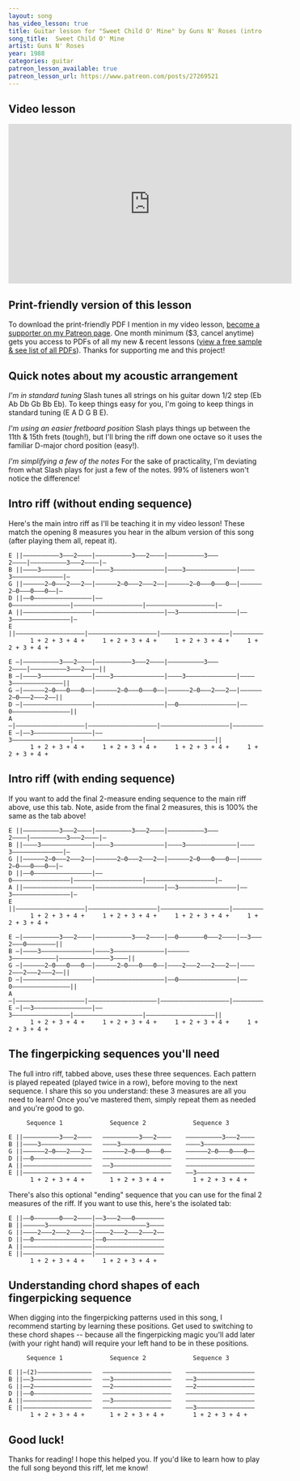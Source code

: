 ```yaml
---
layout: song
has_video_lesson: true
title: Guitar lesson for "Sweet Child O' Mine" by Guns N' Roses (intro riff w/ tab)
song_title:  Sweet Child O' Mine
artist: Guns N' Roses
year: 1988
categories: guitar
patreon_lesson_available: true
patreon_lesson_url: https://www.patreon.com/posts/27269521
---
```


## Video lesson

<iframe width="560" height="315" src="https://www.youtube.com/embed/6aMYqAN8FRo?showinfo=0" frameborder="0" allowfullscreen></iframe>

## Print-friendly version of this lesson

To download the print-friendly PDF I mention in my video lesson, [become a supporter on my Patreon page](https://www.patreon.com/posts/27269521). One month minimum ($3, cancel anytime) gets you access to PDFs of all my new & recent lessons ([view a free sample & see list of all PDFs](http://playsongnotes.com/downloads)). Thanks for supporting me and this project!

## Quick notes about my acoustic arrangement

*I'm in standard tuning*
Slash tunes all strings on his guitar down 1/2 step (Eb Ab Db Gb Bb Eb). To keep things easy for you, I'm going to keep things in standard tuning (E A D G B E).

*I'm using an easier fretboard position*
Slash plays things up between the 11th & 15th frets (tough!), but I'll bring the riff down one octave so it uses the familiar D-major chord position (easy!).

*I'm simplifying a few of the notes*
For the sake of practicality, I'm deviating from what Slash plays for just a few of the notes. 99% of listeners won't notice the difference!

## Intro riff (without ending sequence)

Here's the main intro riff as I'll be teaching it in my video lesson! These match the opening 8 measures you hear in the album version of this song (after playing them all, repeat it).

    E ||––––––––––3–––2––––|––––––––––3–––2––––|––––––––––3–––2––––|––––––––––3–––2––––|–
    B ||––––3––––––––––––––|––––3––––––––––––––|––––3––––––––––––––|––––3––––––––––––––|–
    G ||––––––2–0–––2–––2––|––––––2–0–––2–––2––|––––––2–0–––0–––0––|––––––2–0–––0–––0––|–
    D ||––0––––––––––––––––|––0––––––––––––––––|–––––––––––––––––––|–––––––––––––––––––|–
    A ||–––––––––––––––––––|–––––––––––––––––––|––3––––––––––––––––|––3––––––––––––––––|–
    E ||–––––––––––––––––––|–––––––––––––––––––|–––––––––––––––––––|–––––––––––––––––––|–
          1 + 2 + 3 + 4 +     1 + 2 + 3 + 4 +     1 + 2 + 3 + 4 +     1 + 2 + 3 + 4 +

    E –|––––––––––3–––2––––|––––––––––3–––2––––|––––––––––3–––2––––|––––––––––3–––2––––||
    B –|––––3––––––––––––––|––––3––––––––––––––|––––3––––––––––––––|––––3––––––––––––––||
    G –|––––––2–0–––0–––0––|––––––2–0–––0–––0––|––––––2–0–––2–––2––|––––––2–0–––2–––2––||
    D –|–––––––––––––––––––|–––––––––––––––––––|––0––––––––––––––––|––0––––––––––––––––||
    A –|–––––––––––––––––––|–––––––––––––––––––|–––––––––––––––––––|–––––––––––––––––––||
    E –|––3––––––––––––––––|––3––––––––––––––––|–––––––––––––––––––|–––––––––––––––––––||
          1 + 2 + 3 + 4 +     1 + 2 + 3 + 4 +     1 + 2 + 3 + 4 +     1 + 2 + 3 + 4 +

## Intro riff (with ending sequence)

If you want to add the final 2-measure ending sequence to the main riff above, use this tab. Note, aside from the final 2 measures, this is 100% the same as the tab above!

    E ||––––––––––3–––2––––|––––––––––3–––2––––|––––––––––3–––2––––|––––––––––3–––2––––|–
    B ||––––3––––––––––––––|––––3––––––––––––––|––––3––––––––––––––|––––3––––––––––––––|–
    G ||––––––2–0–––2–––2––|––––––2–0–––2–––2––|––––––2–0–––0–––0––|––––––2–0–––0–––0––|–
    D ||––0––––––––––––––––|––0––––––––––––––––|–––––––––––––––––––|–––––––––––––––––––|–
    A ||–––––––––––––––––––|–––––––––––––––––––|––3––––––––––––––––|––3––––––––––––––––|–
    E ||–––––––––––––––––––|–––––––––––––––––––|–––––––––––––––––––|–––––––––––––––––––|–
          1 + 2 + 3 + 4 +     1 + 2 + 3 + 4 +     1 + 2 + 3 + 4 +     1 + 2 + 3 + 4 +

    E –|––––––––––3–––2––––|––––––––––3–––2––––|––0–––––––0–––2––––|––3–––2–––0––––––––||
    B –|––––3––––––––––––––|––––3––––––––––––––|––––––3––––––––––––|––––––––––––––3––––||
    G –|––––––2–0–––0–––0––|––––––2–0–––0–––0––|––––2–––2–––2–––2––|––––2–––2–––2–––2––||
    D –|–––––––––––––––––––|–––––––––––––––––––|––0––––––––––––––––|––0––––––––––––––––||
    A –|–––––––––––––––––––|–––––––––––––––––––|–––––––––––––––––––|–––––––––––––––––––||
    E –|––3––––––––––––––––|––3––––––––––––––––|–––––––––––––––––––|–––––––––––––––––––||
          1 + 2 + 3 + 4 +     1 + 2 + 3 + 4 +     1 + 2 + 3 + 4 +     1 + 2 + 3 + 4 +

## The fingerpicking sequences you'll need

The full intro riff, tabbed above, uses these three sequences. Each pattern is played repeated (played twice in a row), before moving to the next sequence. I share this so you understand: these 3 measures are all you need to learn! Once you've mastered them, simply repeat them as needed and you're good to go.

         Sequence 1             Sequence 2             Sequence 3

    E ||––––––––––3–––2––––   ––––––––––3–––2––––    ––––––––––3–––2––––    
    B ||––––3––––––––––––––   ––––3––––––––––––––    ––––3––––––––––––––    
    G ||––––––2–0–––2–––2––   ––––––2–0–––0–––0––    ––––––2–0–––0–––0––    
    D ||––0––––––––––––––––   –––––––––––––––––––    –––––––––––––––––––    
    A ||–––––––––––––––––––   ––3––––––––––––––––    –––––––––––––––––––    
    E ||–––––––––––––––––––   –––––––––––––––––––    ––3––––––––––––––––    
          1 + 2 + 3 + 4 +       1 + 2 + 3 + 4 +        1 + 2 + 3 + 4 +      

There's also this optional "ending" sequence that you can use for the final 2 measures of the riff. If you want to use this, here's the isolated tab:

    E ||––0–––––––0–––2––––|––3–––2–––0––––––––
    B ||––––––3––––––––––––|––––––––––––––3––––
    G ||––––2–––2–––2–––2––|––––2–––2–––2–––2––
    D ||––0––––––––––––––––|––0––––––––––––––––
    A ||–––––––––––––––––––|–––––––––––––––––––
    E ||–––––––––––––––––––|–––––––––––––––––––
          1 + 2 + 3 + 4 +     1 + 2 + 3 + 4 +

## Understanding chord shapes of each fingerpicking sequence

When digging into the fingerpicking patterns used in this song, I recommend starting by learning these positions. Get used to switching to these chord shapes -- because all the fingerpicking magic you'll add later (with your right hand) will require your left hand to be in these positions.

         Sequence 1             Sequence 2             Sequence 3

    E ||–(2)–––––––––––––––   –––––––––––––––––––    –––––––––––––––––––
    B ||––3––––––––––––––––   ––3––––––––––––––––    ––3––––––––––––––––
    G ||––2––––––––––––––––   ––2––––––––––––––––    ––2––––––––––––––––
    D ||––0––––––––––––––––   –––––––––––––––––––    –––––––––––––––––––
    A ||–––––––––––––––––––   ––3––––––––––––––––    –––––––––––––––––––
    E ||–––––––––––––––––––   –––––––––––––––––––    ––3––––––––––––––––
          1 + 2 + 3 + 4 +       1 + 2 + 3 + 4 +        1 + 2 + 3 + 4 +


## Good luck!

Thanks for reading! I hope this helped you. If you'd like to learn how to play the full song beyond this riff, let me know!
